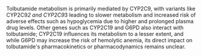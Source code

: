 Tolbutamide metabolism is primarily mediated by CYP2C9, with variants like CYP2C9*2 and CYP2C9*3 leading to slower metabolism and increased risk of adverse effects such as hypoglycemia due to higher and prolonged plasma drug levels. Other genes such as CYP2C19 and G6PD also interact with tolbutamide; CYP2C19 influences its metabolism to a lesser extent, and while G6PD may increase the risk of hemolytic anemia, its direct impact on tolbutamide's pharmacokinetics or pharmacodynamics remains unclear.
